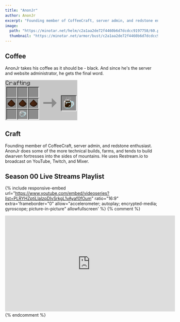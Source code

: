 ```yaml
---
title: "AnonJr"
author: AnonJr
excerpt: "Founding member of CoffeeCraft, server admin, and redstone enthusiast."
image:
  path: "https://minotar.net/helm/c2a1aa2de72f4460b6d7dcdcc9197758/60.png"
  thumbnail: "https://minotar.net/armor/bust/c2a1aa2de72f4460b6d7dcdcc9197758/200.png"
---
```


## <i class="fas fa-mug-hot"></i> Coffee
AnonJr takes his coffee as it should be - black. And since he's the server and website administrator, he gets the final word. <i class="far fa-grin-alt"></i>

![Coffee, the right way.](/assets/img/AnonJr-CoffeeCrafting.png)

## <i class="fas fa-building"></i> Craft
Founding member of CoffeeCraft, server admin, and redstone enthusiast. AnonJr does some of the more technical builds, farms, and tends to build dwarven fortresses into the sides of mountains. He uses Restream.io to broadcast on YouTube, Twitch, and Mixer.

## <i class="fab fa-youtube"></i> Season 00 Live Streams Playlist
{% include responsive-embed url="https://www.youtube.com/embed/videoseries?list=PLRYHZptiLlalzpDIvSrkgL1vAyaf0fOum" ratio="16:9" extra='frameborder="0" allow="accelerometer; autoplay; encrypted-media; gyroscope; picture-in-picture" allowfullscreen' %}
{% comment %}
<!-- https://www.youtube.com/playlist?list=PLRYHZptiLlalzpDIvSrkgL1vAyaf0fOum  - Season 00-->
<iframe width="560" height="315" src="https://www.youtube.com/embed/znUJW1QAy68" frameborder="0" allow="accelerometer; autoplay; encrypted-media; gyroscope; picture-in-picture" allowfullscreen></iframe>
{% endcomment %}